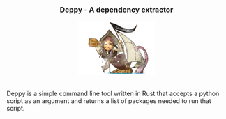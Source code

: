 
<h3 align="center">Deppy - A dependency extractor</h3>
<p align="center">
  <img src="media/mascot.png" width=35%/>
</p>

##

Deppy is a simple command line tool written in Rust that accepts a python script as an argument and returns a list of packages needed to run that script.


